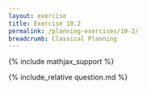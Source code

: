 ```yaml
---
layout: exercise
title: Exercise 10.2
permalink: /planning-exercises/10-2/
breadcrumb: Classical Planning
---
```


{% include mathjax_support %}

<div><i class="arrow-up" data-chapter="planning-exercises" data-exercise="ex_2" data-rating="0"></i></div>
{% include_relative question.md %}
